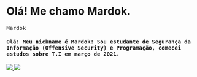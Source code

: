 <h1>Olá! Me chamo Mardok.</h1>



<font style="font-family: monospace">Mardok</font>

<h4 style="font-family: monospace">Olá! Meu nickname é Mardok! Sou estudante de Segurança da Informação (Offensive Security) e Programação, comecei estudos sobre T.I em março de 2021.</h4>



<a href="https://github.com/MardokstacksTCP%22%3E"/>
  <img src="https://github-readme-stats.vercel.app/api?username=MardokstacksTCP&include-all-commits=true&count-private=true&show-icons=true&theme=github_dark&locale=pt-br"/>
  <img src="https://github-readme-stats.vercel.app/api/top-langs/?username=MardokstacksTCP&count_private=true&show_icons=true&theme=github_dark&locale=pt-br"/>
